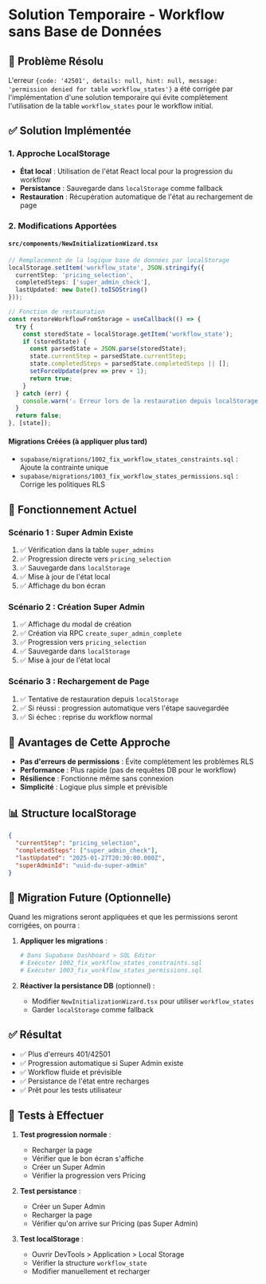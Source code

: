 # Solution Temporaire - Workflow sans Base de Données

## 🚨 Problème Résolu

L'erreur `{code: '42501', details: null, hint: null, message: 'permission denied for table workflow_states'}` a été corrigée par l'implémentation d'une solution temporaire qui évite complètement l'utilisation de la table `workflow_states` pour le workflow initial.

## ✅ Solution Implémentée

### 1. Approche LocalStorage
- **État local** : Utilisation de l'état React local pour la progression du workflow
- **Persistance** : Sauvegarde dans `localStorage` comme fallback
- **Restauration** : Récupération automatique de l'état au rechargement de page

### 2. Modifications Apportées

#### `src/components/NewInitializationWizard.tsx`
```typescript
// Remplacement de la logique base de données par localStorage
localStorage.setItem('workflow_state', JSON.stringify({
  currentStep: 'pricing_selection',
  completedSteps: ['super_admin_check'],
  lastUpdated: new Date().toISOString()
}));

// Fonction de restauration
const restoreWorkflowFromStorage = useCallback(() => {
  try {
    const storedState = localStorage.getItem('workflow_state');
    if (storedState) {
      const parsedState = JSON.parse(storedState);
      state.currentStep = parsedState.currentStep;
      state.completedSteps = parsedState.completedSteps || [];
      setForceUpdate(prev => prev + 1);
      return true;
    }
  } catch (err) {
    console.warn('⚠️ Erreur lors de la restauration depuis localStorage:', err);
  }
  return false;
}, [state]);
```

#### Migrations Créées (à appliquer plus tard)
- `supabase/migrations/1002_fix_workflow_states_constraints.sql` : Ajoute la contrainte unique
- `supabase/migrations/1003_fix_workflow_states_permissions.sql` : Corrige les politiques RLS

## 🚀 Fonctionnement Actuel

### Scénario 1 : Super Admin Existe
1. ✅ Vérification dans la table `super_admins`
2. ✅ Progression directe vers `pricing_selection`
3. ✅ Sauvegarde dans `localStorage`
4. ✅ Mise à jour de l'état local
5. ✅ Affichage du bon écran

### Scénario 2 : Création Super Admin
1. ✅ Affichage du modal de création
2. ✅ Création via RPC `create_super_admin_complete`
3. ✅ Progression vers `pricing_selection`
4. ✅ Sauvegarde dans `localStorage`
5. ✅ Mise à jour de l'état local

### Scénario 3 : Rechargement de Page
1. ✅ Tentative de restauration depuis `localStorage`
2. ✅ Si réussi : progression automatique vers l'étape sauvegardée
3. ✅ Si échec : reprise du workflow normal

## 🔧 Avantages de Cette Approche

- **Pas d'erreurs de permissions** : Évite complètement les problèmes RLS
- **Performance** : Plus rapide (pas de requêtes DB pour le workflow)
- **Résilience** : Fonctionne même sans connexion
- **Simplicité** : Logique plus simple et prévisible

## 📊 Structure localStorage

```json
{
  "currentStep": "pricing_selection",
  "completedSteps": ["super_admin_check"],
  "lastUpdated": "2025-01-27T20:30:00.000Z",
  "superAdminId": "uuid-du-super-admin"
}
```

## 🔄 Migration Future (Optionnelle)

Quand les migrations seront appliquées et que les permissions seront corrigées, on pourra :

1. **Appliquer les migrations** :
   ```bash
   # Dans Supabase Dashboard > SQL Editor
   # Exécuter 1002_fix_workflow_states_constraints.sql
   # Exécuter 1003_fix_workflow_states_permissions.sql
   ```

2. **Réactiver la persistance DB** (optionnel) :
   - Modifier `NewInitializationWizard.tsx` pour utiliser `workflow_states`
   - Garder `localStorage` comme fallback

## ✅ Résultat

- ✅ Plus d'erreurs 401/42501
- ✅ Progression automatique si Super Admin existe
- ✅ Workflow fluide et prévisible
- ✅ Persistance de l'état entre recharges
- ✅ Prêt pour les tests utilisateur

## 🧪 Tests à Effectuer

1. **Test progression normale** :
   - Recharger la page
   - Vérifier que le bon écran s'affiche
   - Créer un Super Admin
   - Vérifier la progression vers Pricing

2. **Test persistance** :
   - Créer un Super Admin
   - Recharger la page
   - Vérifier qu'on arrive sur Pricing (pas Super Admin)

3. **Test localStorage** :
   - Ouvrir DevTools > Application > Local Storage
   - Vérifier la structure `workflow_state`
   - Modifier manuellement et recharger
